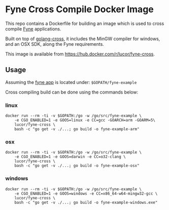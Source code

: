 # Fyne Cross Compile Docker Image

This repo contains a Dockerfile for building an image which is used to cross compile [Fyne](https://fyne.io) applications. 

Built on top of [golang-cross](https://hub.docker.com/r/dockercore/golang-cross/), it includes the MinGW compiler for windows, and an OSX SDK, along the Fyne requirements.

This image is available from https://hub.docker.com/r/lucor/fyne-cross.

## Usage

Assuming the [fyne app](https://fyne.io/develop/) is located under: `$GOPATH/fyne-example`

Cross compiling build can be done using the commands below:

### linux

    docker run --rm -ti -v $GOPATH:/go -w /go/src/fyne-example \
        -e CGO_ENABLED=1 -e GOOS=linux -e CC=gcc -GOARCH=arm -GOARM=5\
        lucor/fyne-cross \
        bash -c "go get -v ./...; go build -o fyne-example-arm"

### osx

    docker run --rm -ti -v $GOPATH:/go -w /go/src/fyne-example \
        -e CGO_ENABLED=1 -e GOOS=darwin -e CC=o32-clang \
        lucor/fyne-cross \
        bash -c "go get -v ./...; go build -o fyne-example-osx"

### windows

    docker run --rm -ti -v $GOPATH:/go -w /go/src/fyne-example \
        -e CGO_ENABLED=1 -e GOOS=windows -e CC=x86_64-w64-mingw32-gcc \
        lucor/fyne-cross \
        bash -c "go get -v ./...; go build -o fyne-example-windows.exe"
